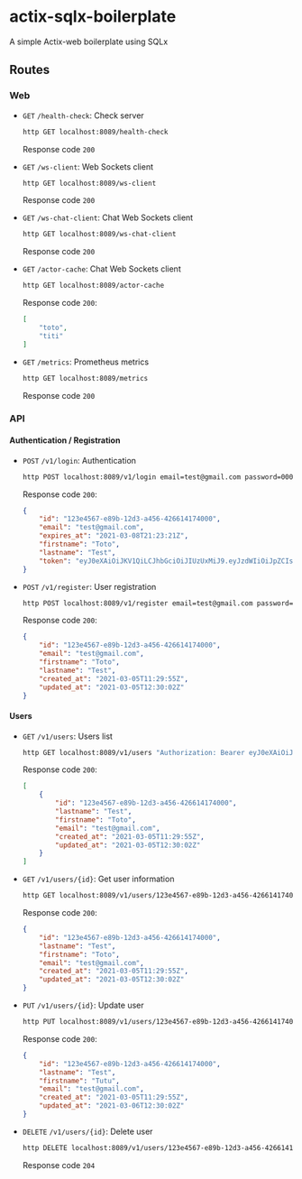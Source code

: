 # actix-sqlx-boilerplate
A simple Actix-web boilerplate using SQLx


## Routes

### Web

- `GET` `/health-check`: Check server
    ```bash
    http GET localhost:8089/health-check
    ```
    Response code `200`

- `GET` `/ws-client`: Web Sockets client
    ```bash
    http GET localhost:8089/ws-client
    ```
    Response code `200`

- `GET` `/ws-chat-client`: Chat Web Sockets client
    ```bash
    http GET localhost:8089/ws-chat-client
    ```
    Response code `200`

- `GET` `/actor-cache`: Chat Web Sockets client
    ```bash
    http GET localhost:8089/actor-cache
    ```
    Response code `200`:
    ```json
    [
        "toto",
        "titi"
    ]
    ```

- `GET` `/metrics`: Prometheus metrics
    ```bash
    http GET localhost:8089/metrics
    ```
    Response code `200`

### API

#### Authentication / Registration

- `POST` `/v1/login`: Authentication
    ```bash
    http POST localhost:8089/v1/login email=test@gmail.com password=00000000
    ```
    Response code `200`:
    ```json
    {
        "id": "123e4567-e89b-12d3-a456-426614174000",
        "email": "test@gmail.com",
        "expires_at": "2021-03-08T21:23:21Z",
        "firstname": "Toto",
        "lastname": "Test",
        "token": "eyJ0eXAiOiJKV1QiLCJhbGciOiJIUzUxMiJ9.eyJzdWIiOiJpZCIsImV4cCI6MTYxNTIzODYwMSwiaWF0IjoxNjE1MjAyNjAxLCJuYmYiOjE2MTUyMDI2MDEsInVzZXJfaWQiOiJpZCIsInVzZXJfbGFzdG5hbWUiOiJCZWxsYW5nZXIiLCJ1c2VyX2ZpcnN0bmFtZSI6IkZhYmllbiIsInVzZXJfZW1haWwiOiJ2YWxlbnRpbEBnbWFpbC5jb20ifQ.-rsxfNLJNIUwT1iZNy1X_9W6Ed0qAdMhTWmDujYaBNS-EOh5eCU-bXC98z7mXmfYxhTB7Vz7332geelrtbh98g"
    }
    ```

- `POST` `/v1/register`: User registration
    ```bash
    http POST localhost:8089/v1/register email=test@gmail.com password=00000000 lastname=Test firstname=Toto
    ```
    Response code `200`:
    ```json
    {
        "id": "123e4567-e89b-12d3-a456-426614174000",
        "email": "test@gmail.com",
        "firstname": "Toto",
        "lastname": "Test",
        "created_at": "2021-03-05T11:29:55Z",
        "updated_at": "2021-03-05T12:30:02Z"
    }
    ```

#### Users

- `GET` `/v1/users`: Users list
    ```bash
    http GET localhost:8089/v1/users "Authorization: Bearer eyJ0eXAiOiJKV1QiLCJhbGciOiJIUzUxMiJ9.eyJzdWIiOiIxMjNlNDU2Ny1lODliLTEyZDMtYTQ1Ni00MjY2MTQxNzQwMDAiLCJleHAiOjE2MTU0NDg2ODQsImlhdCI6MTYxNTM2MjI4NCwibmJmIjoxNjE1MzYyMjg0LCJ1c2VyX2lkIjoiMTIzZTQ1NjctZTg5Yi0xMmQzLWE0NTYtNDI2NjE0MTc0MDAwIiwidXNlcl9sYXN0bmFtZSI6ImM2MDAxZDViMmFjM2RmMzE0MjA0YThmOWQ3YTAwZTE1MDNjOWFiYTBmZDQ1Mzg2NDVkZTRiZjRjYzdlMjU1NWNmZTlmZjlkMDIzNmJmMzI3ZWQzZTkwNzg0OWE5OGRmNGQzMzBjNGJlYTU1MTAxN2Q0NjViNGMxZDliODBiY2IwIiwidXNlcl9maXJzdG5hbWUiOiJCZWxsYW5nZXIiLCJ1c2VyX2VtYWlsIjoiRmFiaWVuIn0.UkJ_5KEIhs--Hv8cfggEpb8xxv2UhiwjRQTIlNmudZ8h-XHlikev4fwXU7N9wbP1esIHlo2_tafPyjnGxCBscQ"
    ```
    Response code `200`:
    ```json
    [
        {
            "id": "123e4567-e89b-12d3-a456-426614174000",
            "lastname": "Test",
            "firstname": "Toto",
            "email": "test@gmail.com",
            "created_at": "2021-03-05T11:29:55Z",
            "updated_at": "2021-03-05T12:30:02Z"
        }
    ]
    ```

- `GET` `/v1/users/{id}`: Get user information
    ```bash
    http GET localhost:8089/v1/users/123e4567-e89b-12d3-a456-426614174000 "Authorization: Bearer eyJ0eXAiOiJKV1QiLCJhbGciOiJIUzUxMiJ9.eyJzdWIiOiIxMjNlNDU2Ny1lODliLTEyZDMtYTQ1Ni00MjY2MTQxNzQwMDAiLCJleHAiOjE2MTU0NDg2ODQsImlhdCI6MTYxNTM2MjI4NCwibmJmIjoxNjE1MzYyMjg0LCJ1c2VyX2lkIjoiMTIzZTQ1NjctZTg5Yi0xMmQzLWE0NTYtNDI2NjE0MTc0MDAwIiwidXNlcl9sYXN0bmFtZSI6ImM2MDAxZDViMmFjM2RmMzE0MjA0YThmOWQ3YTAwZTE1MDNjOWFiYTBmZDQ1Mzg2NDVkZTRiZjRjYzdlMjU1NWNmZTlmZjlkMDIzNmJmMzI3ZWQzZTkwNzg0OWE5OGRmNGQzMzBjNGJlYTU1MTAxN2Q0NjViNGMxZDliODBiY2IwIiwidXNlcl9maXJzdG5hbWUiOiJCZWxsYW5nZXIiLCJ1c2VyX2VtYWlsIjoiRmFiaWVuIn0.UkJ_5KEIhs--Hv8cfggEpb8xxv2UhiwjRQTIlNmudZ8h-XHlikev4fwXU7N9wbP1esIHlo2_tafPyjnGxCBscQ"
    ```
    Response code `200`:
    ```json
    {
        "id": "123e4567-e89b-12d3-a456-426614174000",
        "lastname": "Test",
        "firstname": "Toto",
        "email": "test@gmail.com",
        "created_at": "2021-03-05T11:29:55Z",
        "updated_at": "2021-03-05T12:30:02Z"
    }
    ```

- `PUT` `/v1/users/{id}`: Update user
    ```bash
    http PUT localhost:8089/v1/users/123e4567-e89b-12d3-a456-426614174000 "Authorization: Bearer eyJ0eXAiOiJKV1QiLCJhbGciOiJIUzUxMiJ9.eyJzdWIiOiIxMjNlNDU2Ny1lODliLTEyZDMtYTQ1Ni00MjY2MTQxNzQwMDAiLCJleHAiOjE2MTU1NDk2OTksImlhdCI6MTYxNTQ2MzI5OSwibmJmIjoxNjE1NDYzMjk5LCJ1c2VyX2lkIjoiMTIzZTQ1NjctZTg5Yi0xMmQzLWE0NTYtNDI2NjE0MTc0MDAwIiwidXNlcl9sYXN0bmFtZSI6ImM2MDAxZDViMmFjM2RmMzE0MjA0YThmOWQ3YTAwZTE1MDNjOWFiYTBmZDQ1Mzg2NDVkZTRiZjRjYzdlMjU1NWNmZTlmZjlkMDIzNmJmMzI3ZWQzZTkwNzg0OWE5OGRmNGQzMzBjNGJlYTU1MTAxN2Q0NjViNGMxZDliODBiY2IwIiwidXNlcl9maXJzdG5hbWUiOiJCZWxsYW5nZXIiLCJ1c2VyX2VtYWlsIjoiRmFiaWVuIn0.EajIFTzXLVjlaefDTeyoC5NKfz_MaPAhIIV4AG2cUwRE8tB35HecyJJukHk0kQXOJyMllgahttV2qpk6wGgD3g" lastname="Test" firstname="Tutu" email="test@gmail.com" password="1111"
    ```
    Response code `200`:
    ```json
    {
        "id": "123e4567-e89b-12d3-a456-426614174000",
        "lastname": "Test",
        "firstname": "Tutu",
        "email": "test@gmail.com",
        "created_at": "2021-03-05T11:29:55Z",
        "updated_at": "2021-03-06T12:30:02Z"
    }
    ```

- `DELETE` `/v1/users/{id}`: Delete user
    ```bash
    http DELETE localhost:8089/v1/users/123e4567-e89b-12d3-a456-426614174000 "Authorization: Bearer eyJ0eXAiOiJKV1QiLCJhbGciOiJIUzUxMiJ9.eyJzdWIiOiIxMjNlNDU2Ny1lODliLTEyZDMtYTQ1Ni00MjY2MTQxNzQwMDAiLCJleHAiOjE2MTU0NDg2ODQsImlhdCI6MTYxNTM2MjI4NCwibmJmIjoxNjE1MzYyMjg0LCJ1c2VyX2lkIjoiMTIzZTQ1NjctZTg5Yi0xMmQzLWE0NTYtNDI2NjE0MTc0MDAwIiwidXNlcl9sYXN0bmFtZSI6ImM2MDAxZDViMmFjM2RmMzE0MjA0YThmOWQ3YTAwZTE1MDNjOWFiYTBmZDQ1Mzg2NDVkZTRiZjRjYzdlMjU1NWNmZTlmZjlkMDIzNmJmMzI3ZWQzZTkwNzg0OWE5OGRmNGQzMzBjNGJlYTU1MTAxN2Q0NjViNGMxZDliODBiY2IwIiwidXNlcl9maXJzdG5hbWUiOiJCZWxsYW5nZXIiLCJ1c2VyX2VtYWlsIjoiRmFiaWVuIn0.UkJ_5KEIhs--Hv8cfggEpb8xxv2UhiwjRQTIlNmudZ8h-XHlikev4fwXU7N9wbP1esIHlo2_tafPyjnGxCBscQ"
    ```
  Response code `204`
  